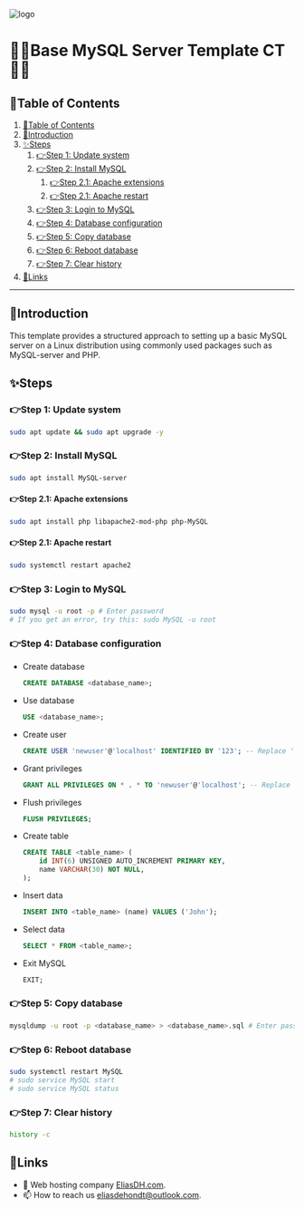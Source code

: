 ![logo](https://eliasdh.com/assets/media/images/logo-github.png)
# 💙🤍Base MySQL Server Template CT🤍💙

## 📘Table of Contents

1. [📘Table of Contents](#📘table-of-contents)
2. [🖖Introduction](#🖖introduction)
3. [✨Steps](#✨steps)
    1. [👉Step 1: Update system](#👉step-1-update-system)
    2. [👉Step 2: Install MySQL](#👉step-2-install-mysql)
        1. [👉Step 2.1: Apache extensions](#👉step-2.1-apache-extensions)
        2. [👉Step 2.1: Apache restart](#👉step-2.1-apache-restart)
    3. [👉Step 3: Login to MySQL](#👉step-3-login-to-mysql)
    4. [👉Step 4: Database configuration](#👉step-4-database-configuration)
    5. [👉Step 5: Copy database](#👉step-5-copy-database)
    6. [👉Step 6: Reboot database](#👉step-6-reboot-database)
    7. [👉Step 7: Clear history](#👉step-7-clear-history)
4. [🔗Links](#🔗links)

---

## 🖖Introduction

This template provides a structured approach to setting up a basic MySQL server on a Linux distribution using commonly used packages such as MySQL-server and PHP.

## ✨Steps

### 👉Step 1: Update system
```bash
sudo apt update && sudo apt upgrade -y
```

### 👉Step 2: Install MySQL
```bash
sudo apt install MySQL-server
```

#### 👉Step 2.1: Apache extensions
```bash
sudo apt install php libapache2-mod-php php-MySQL
```

#### 👉Step 2.1: Apache restart
```bash
sudo systemctl restart apache2
```

### 👉Step 3: Login to MySQL
```bash
sudo mysql -u root -p # Enter password
# If you get an error, try this: sudo MySQL -u root
```

### 👉Step 4: Database configuration
- Create database
    ```sql
    CREATE DATABASE <database_name>;
    ```
- Use database
    ```sql
    USE <database_name>;
    ```
- Create user
    ```sql
    CREATE USER 'newuser'@'localhost' IDENTIFIED BY '123'; -- Replace 'newuser' and '123' with your own values
    ```
- Grant privileges
    ```sql
    GRANT ALL PRIVILEGES ON * . * TO 'newuser'@'localhost'; -- Replace 'newuser' with your own value
    ```
- Flush privileges
    ```sql
    FLUSH PRIVILEGES;
    ```
- Create table
    ```sql
    CREATE TABLE <table_name> (
        id INT(6) UNSIGNED AUTO_INCREMENT PRIMARY KEY,
        name VARCHAR(30) NOT NULL,
    );
    ```
- Insert data
    ```sql
    INSERT INTO <table_name> (name) VALUES ('John');
    ```
- Select data
    ```sql
    SELECT * FROM <table_name>;
    ```
- Exit MySQL
    ```sql
    EXIT;
    ```

### 👉Step 5: Copy database
```bash
mysqldump -u root -p <database_name> > <database_name>.sql # Enter password
```

### 👉Step 6: Reboot database
```bash
sudo systemctl restart MySQL
# sudo service MySQL start
# sudo service MySQL status
```

### 👉Step 7: Clear history
```bash
history -c
```

## 🔗Links
- 👯 Web hosting company [EliasDH.com](https://eliasdh.com).
- 📫 How to reach us eliasdehondt@outlook.com.